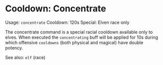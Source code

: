 # Cooldown: Concentrate
Usage: `concentrate`
Cooldown: 120s
Special: Elven race only

The concentrate command is a special racial cooldown available only to elves.
When executed the `concentrating` buff will be applied for 10s during which
offensive `cooldowns` (both physical and magical) have double potency.

See also: `elf` (race)
